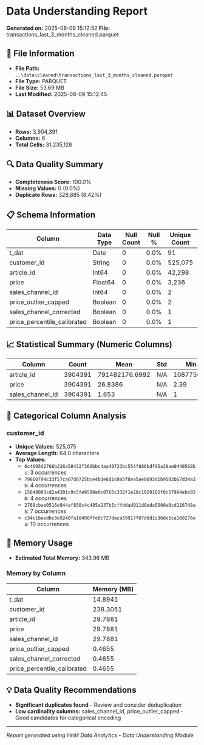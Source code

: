 # Data Understanding Report
**Generated on:** 2025-08-09 15:12:52
**File:** transactions_last_3_months_cleaned.parquet

## 📄 File Information
- **File Path:** `..\data\cleaned\transactions_last_3_months_cleaned.parquet`
- **File Type:** PARQUET
- **File Size:** 53.69 MB
- **Last Modified:** 2025-08-09 15:12:45

## 📊 Dataset Overview
- **Rows:** 3,904,391
- **Columns:** 8
- **Total Cells:** 31,235,128

## 🔍 Data Quality Summary
- **Completeness Score:** 100.0%
- **Missing Values:** 0 (0.0%)
- **Duplicate Rows:** 328,885 (8.42%)

## 📋 Schema Information
| Column | Data Type | Null Count | Null % | Unique Count | Unique % |
|--------|-----------|------------|---------|--------------|----------|
| t_dat | Date | 0 | 0.0% | 91 | 0.0% |
| customer_id | String | 0 | 0.0% | 525,075 | 13.45% |
| article_id | Int64 | 0 | 0.0% | 42,298 | 1.08% |
| price | Float64 | 0 | 0.0% | 3,236 | 0.08% |
| sales_channel_id | Int64 | 0 | 0.0% | 2 | 0.0% |
| price_outlier_capped | Boolean | 0 | 0.0% | 2 | 0.0% |
| sales_channel_corrected | Boolean | 0 | 0.0% | 1 | 0.0% |
| price_percentile_calibrated | Boolean | 0 | 0.0% | 1 | 0.0% |

## 📈 Statistical Summary (Numeric Columns)
| Column | Count | Mean | Std | Min | 25% | 50% | 75% | Max |
|--------|-------|------|-----|-----|-----|-----|-----|-----|
| article_id | 3904391 | 791482176.6992 | N/A | 108775015 | N/A | N/A | N/A | 956217002 |
| price | 3904391 | 26.8386 | N/A | 2.39 | N/A | N/A | N/A | 149.99 |
| sales_channel_id | 3904391 | 1.653 | N/A | 1 | N/A | N/A | N/A | 2 |

## 📝 Categorical Column Analysis
### customer_id
- **Unique Values:** 525,075
- **Average Length:** 64.0 characters
- **Top Values:**
  - `0c4695d2766b226a58432f360bbc4aa40723bc554f886bdf95a39ae0440568bc`: 3 occurrences
  - `79860794c33f57ca07d0725bce4b3e6d1c0a5f8ea5ae0693d1b9502b67d34a3b`: 4 occurrences
  - `15649093cd2a4301c9c5fe9508e0c0766c332f1e20c1929102f0c57994ebb030`: 4 occurrences
  - `2768cbae0516e944af858c4c485a237b5cffddad911d0eda5508e0cd1167d8a5`: 7 occurrences
  - `c34e1baedbc3e9240fa18490ffe0c727daca59917f07d0d1c30de5ca160276ea`: 10 occurrences

## 💾 Memory Usage
- **Estimated Total Memory:** 343.96 MB

### Memory by Column
| Column | Memory (MB) |
|--------|-------------|
| t_dat | 14.8941 |
| customer_id | 238.3051 |
| article_id | 29.7881 |
| price | 29.7881 |
| sales_channel_id | 29.7881 |
| price_outlier_capped | 0.4655 |
| sales_channel_corrected | 0.4655 |
| price_percentile_calibrated | 0.4655 |

## 💡 Data Quality Recommendations
- **Significant duplicates found** - Review and consider deduplication
- **Low cardinality columns:** sales_channel_id, price_outlier_capped - Good candidates for categorical encoding

---
*Report generated using HnM Data Analytics - Data Understanding Module*